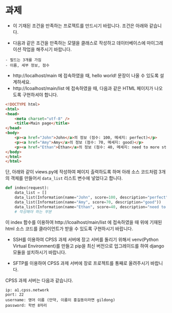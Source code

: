 # 과제
- 이 기재된 조건을 만족하는 프로젝트를 만드시기 바랍니다. 조건은 아래와 같습니다.


- 다음과 같은 조건을 만족하는 모델을 클래스로 작성하고 데이터베이스에 마이그레이션 작업을 해주시기 바랍니다.
```
- 필드는 3개를 가짐
- 이름, 세부 정보, 점수
```
- http://localhost/main 에 접속하였을 때, hello world! 문장이 나올 수 있도록 설계하세요.
- http://lcoalhost/main/list 에 접속하였을 때, 다음과 같은 HTML 페이지가 나오도록 구현하셔야 합니다.
```html
<!DOCTYPE html>
<html>
<head>
    <meta charset="utf-8" />
    <title>Main page</title>
</head>
<body>
    <p><a href="John">John</a>의 정보 (점수: 100, 메세지: perfect)</p>
    <p><a href="Amy">Amy</a>의 정보 (점수: 70, 메세지: good)</p>
    <p><a href="Ethan">Ethan</a>의 정보 (점수: 40, 메세지: need to more study)</p>
</body>
</html>
</html>
```

단, 아래와 같이 views.py에 작성하여 페이지 출력하도록 하며
아래 소스 코드처럼 3개의 객체를 만들어서 <code>data_list</code> 리스트 변수에 넣었다고 합니다. 
```python
def index(request):
    data_list = []
    data_list(Information(name="John", score=100, description="perfect"))
    data_list(Information(name="Amy", score=70, description="good"))
    data_list(Information(name="Ethan", score=40, description="need to more study"))
    # 작성해야 하는 부분
```
이 index 함수를 이용하여 http://lcoalhost/main/list 에 접속하였을 때 위에 기재된 html 소스 코드를 클라이언트가 받을 수 있도록
구현하시기 바랍니다.


- SSH를 이용하여 CPSS 과제 서버에 장고 서버를 돌리기 위해서 venv(Python Virtual Environment)를 만들고 pip을 최신 버전으로 업그레이드를 
하여 django 모듈을 설치하시기 바랍니다.

- SFTP를 이용하여 CPSS 과제 서버에 장로 프로젝트를 통째로 올려주시기 바랍니다. 

CPSS 과제 서버는 다음과 같습니다.
```
ip: a1.cpss.network
port: 22
username: 영어 이름 (만약, 이름이 홍길동이라면 gildong)
password: 학번 8자리
```

